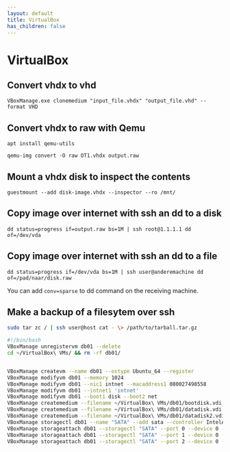 ```yaml
---
layout: default
title: VirtualBox
has_children: false
---
```


# VirtualBox

## Convert vhdx to vhd

`VBoxManage.exe clonemedium "input_file.vhdx" "output_file.vhd" --format VHD`

## Convert vhdx to raw with Qemu

`apt install qemu-utils`

`qemu-img convert -O raw OT1.vhdx output.raw`

## Mount a vhdx disk to inspect the contents

`guestmount --add disk-image.vhdx --inspector --ro /mnt/`

## Copy image over internet with ssh an dd to a disk

`dd status=progress if=output.raw bs=1M | ssh root@1.1.1.1 dd of=/dev/vda`


## Copy image over internet with ssh an dd to a file

`dd status=progress if=/dev/vda bs=1M | ssh user@anderemachine dd of=/pad/naar/disk.raw`

You can add `conv=sparse` to dd command on the receiving machine.

## Make a backup of a filesytem over ssh

```bash
sudo tar zc / | ssh user@host cat - \> /path/to/tarball.tar.gz
```


```bash
#!/bin/bash
VBoxManage unregistervm db01 --delete
cd ~/VirtualBox\ VMs/ && rm -rf db01/


VBoxManage createvm --name db01 --ostype Ubuntu_64 --register
VBoxManage modifyvm db01 --memory 1024
VBoxManage modifyvm db01 --nic1 intnet --macaddress1 080027498558
VBoxManage modifyvm db01 --intnet1 'intnet'
VBoxManage modifyvm db01 --boot1 disk --boot2 net
VBoxManage createmedium --filename ~/VirtualBox\ VMs/db01/bootdisk.vdi --size 10000
VBoxManage createmedium --filename ~/VirtualBox\ VMs/db01/datadisk.vdi --size 10000
VBoxManage createmedium --filename ~/VirtualBox\ VMs/db01/datadisk2.vdi --size 10000
VBoxManage storagectl db01 --name "SATA" --add sata --controller IntelAHCI
VBoxManage storageattach db01 --storagectl "SATA" --port 0 --device 0 --type hdd --medium ~/VirtualBox\ VMs/db01/bootdisk.vdi
VBoxManage storageattach db01 --storagectl "SATA" --port 1 --device 0 --type hdd --medium ~/VirtualBox\ VMs/db01/datadisk.vdi
VBoxManage storageattach db01 --storagectl "SATA" --port 2 --device 0 --type hdd --medium ~/VirtualBox\ VMs/db01/datadisk2.vdi
```

